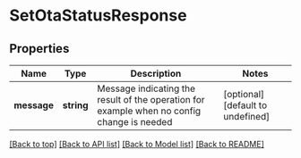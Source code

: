 # SetOtaStatusResponse

## Properties

|Name | Type | Description | Notes|
|------------ | ------------- | ------------- | -------------|
|**message** | **string** | Message indicating the result of the operation for example when no config change is needed | [optional] [default to undefined]|




[[Back to top]](#) [[Back to API list]](../../README.md#documentation-for-api-endpoints) [[Back to Model list]](../../README.md#documentation-for-models) [[Back to README]](../../README.md)
